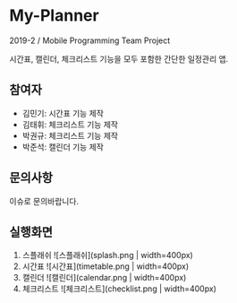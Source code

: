 # My-Planner
2019-2 / Mobile Programming Team Project

시간표, 캘린더, 체크리스트 기능을 모두 포함한 간단한 일정관리 앱.

## 참여자
- 김민기: 시간표 기능 제작
- 김태휘: 체크리스트 기능 제작
- 박권규: 체크리스트 기능 제작
- 박준석: 캘린더 기능 제작

## 문의사항
이슈로 문의바랍니다.

## 실행화면
1. 스플래쉬
![스플래쉬](splash.png | width=400px)
2. 시간표
![시간표](timetable.png | width=400px)
3. 캘린더
![캘린더](calendar.png | width=400px)
4. 체크리스트
![체크리스트](checklist.png | width=400px)
